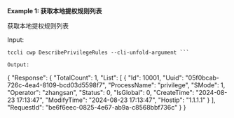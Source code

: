 **Example 1: 获取本地提权规则列表**

获取本地提权规则列表

Input: 

```
tccli cwp DescribePrivilegeRules --cli-unfold-argument ```

Output: 
```
{
    "Response": {
        "TotalCount": 1,
        "List": [
            {
                "Id": 10001,
                "Uuid": "05f0bcab-726c-4ea4-8109-bcd03d5598f7",
                "ProcessName": "privilege",
                "SMode": 1,
                "Operator": "zhangsan",
                "Status": 0,
                "IsGlobal": 0,
                "CreateTime": "2024-08-23 17:13:47",
                "ModifyTime": "2024-08-23 17:13:47",
                "Hostip": "1.1.1.1"
            }
        ],
        "RequestId": "be6f6eec-0825-4e67-ab9a-c8568bbf736c"
    }
}
```

